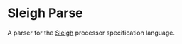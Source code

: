 # Sleigh Parse

A parser for the [Sleigh](https://ghidra.re/courses/languages/html/sleigh.html) processor specification language.
